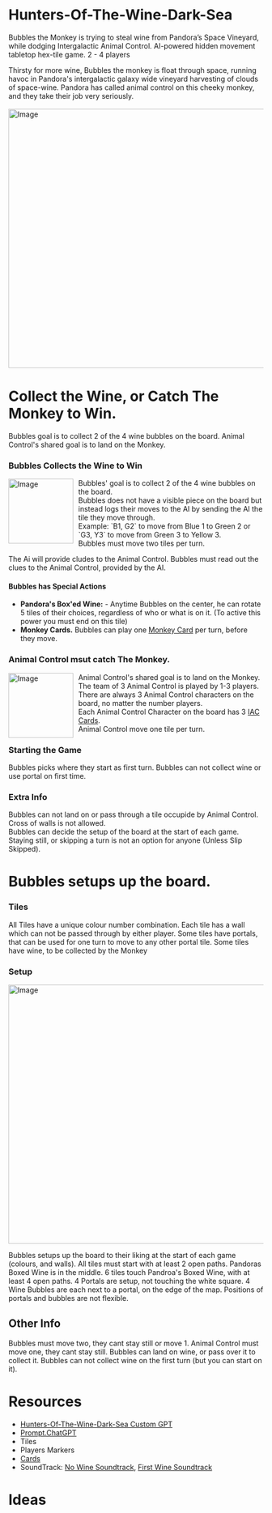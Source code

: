 # Hunters-Of-The-Wine-Dark-Sea
Bubbles the Monkey is trying to steal wine from Pandora’s Space Vineyard, while dodging Intergalactic Animal Control.
AI-powered hidden movement tabletop hex-tile game.
2 - 4 players<br />

Thirsty for more wine, Bubbles the monkey is float through space, running havoc in Pandora's intergalactic galaxy wide vineyard harvesting of clouds of space-wine.
Pandora has called animal control on this cheeky monkey, and they take their job very seriously.<br />
<br />
<img width="512" alt="Image" src="https://github.com/user-attachments/assets/0368417d-7a1c-4ef7-8c24-28505b96e0ea" /><br />

# Collect the Wine, or Catch The Monkey to Win. 
Bubbles goal is to collect 2 of the 4 wine bubbles on the board.
Animal Control's shared goal is to land on the Monkey.

### Bubbles Collects the Wine to Win
<p>
  <img width="128" alt="Image" src="https://github.com/user-attachments/assets/e9f45fdb-8661-40b5-b5a4-bc692acee9d9" align="left" style="margin-right: 10px;" />
  Bubbles' goal is to collect 2 of the 4 wine bubbles on the board.  <br />
  Bubbles does not have a visible piece on the board but instead logs their moves to the AI by sending the AI the tile they move through.  <br />
  Example: `B1, G2` to move from Blue 1 to Green 2 or `G3, Y3` to move from Green 3 to Yellow 3.  <br />
  Bubbles must move two tiles per turn.
</p>
 
  The Ai will provide cludes to the Animal Control.
  Bubbles must read out the clues to the Animal Control, provided by the AI.




#### Bubbles has Special Actions
 - **Pandora's Box'ed Wine:**  - Anytime Bubbles on the center, he can rotate 5 tiles of their choices, regardless of who or what is on it. (To active this power you must end on this tile)
 - **Monkey Cards.** Bubbles can play one [Monkey Card](https://github.com/bh679/Hunters-Of-The-Wine-Dark-Sea/blob/main/Cards.md) per turn, before they move.

### Animal Control msut catch The Monkey. 
<p>
  <img width="128" alt="Image" src="https://github.com/user-attachments/assets/0ddc90b5-7901-4578-83f2-50fd34f2b783" align="left" style="margin-right: 10px;" />
Animal Control's shared goal is to land on the Monkey.<br />
The team of 3 Animal Control is played by 1-3 players. <br />
There are always 3 Animal Control characters on the board, no matter the number players.<br />
Each Animal Control Character on the board has 3 <a href="https://github.com/bh679/Hunters-Of-The-Wine-Dark-Sea/blob/main/Cards.md#iac-cards">IAC Cards</a>.<br />
Animal Control move one tile per turn.
</p>

### Starting the Game
Bubbles picks where they start as first turn.
Bubbles can not collect wine or use portal on first time.

### Extra Info
Bubbles can not land on or pass through a tile occupide by Animal Control. <br />
Cross of walls is not allowed. <br />
Bubbles can decide the setup of the board at the start of each game.  <br />
Staying still, or skipping a turn is not an option for anyone (Unless Slip Skipped). <br />


# Bubbles setups up the board.

### Tiles
All Tiles have a unique colour number combination.
Each tile has a wall which can not be passed through by either player.
Some tiles have portals, that can be used for one turn to move to any other portal tile.
Some tiles have wine, to be collected by the Monkey

### Setup
<img width="512" alt="Image" src="https://github.com/user-attachments/assets/6e5ab4fb-c616-467a-9a23-eec59a99afe5" />

Bubbles setups up the board to their liking at the start of each game (colours, and walls).
All tiles must start with at least 2 open paths. 
Pandoras Boxed Wine is in the middle.
6 tiles touch Pandroa's Boxed Wine, with at least 4 open paths.
4 Portals are setup, not touching the white square.
4 Wine Bubbles are each next to a portal, on the edge of the map.
Positions of portals and bubbles are not flexible.


## Other Info
Bubbles must move two, they cant stay still or move 1. 
Animal Control must move one, they cant stay still. 
Bubbles can land on wine, or pass over it to collect it. 
Bubbles can not collect wine on the first turn (but you can start on it).


# Resources
 - [Hunters-Of-The-Wine-Dark-Sea Custom GPT](https://chatgpt.com/g/g-67936437ba74819180e95011d9a3006a-hunters-of-the-wine-dark-sea)
 - [Prompt.ChatGPT](https://github.com/bh679/Hunters-Of-The-Wine-Dark-Sea/blob/main/prompt.ChatGPT)
 - Tiles
 - Players Markers
 - [Cards](https://github.com/bh679/Hunters-Of-The-Wine-Dark-Sea/blob/main/Cards)
 - SoundTrack: [No Wine Soundtrack](https://music.youtube.com/watch?v=8USMplddwsM&list=RDAMPLPLhv84P3RxpQfY1ZQ6VyDeyj1KowbMrGpI), [First Wine Soundtrack](https://music.youtube.com/watch?v=4pyzcDf_cfo&list=PLhv84P3RxpQfjekUIRBGsYJkudG_yQGy4)




# Ideas
